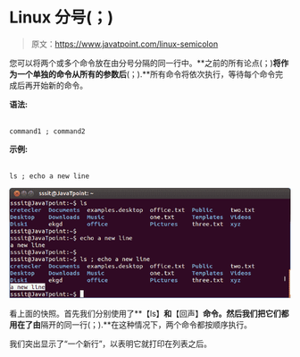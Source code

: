 # Linux 分号(；)

> 原文：<https://www.javatpoint.com/linux-semicolon>

您可以将两个或多个命令放在由分号分隔的同一行中。**之前的所有论点(；)**将作为一个单独的命令从所有的参数后**(；).**所有命令将依次执行，等待每个命令完成后再开始新的命令。

**语法:**

```

command1 ; command2

```

**示例:**

```

ls ; echo a new line

```

![Linux semicolon](img/fee5432b1322651ae9ebc856541aa56a.png)

看上面的快照。首先我们分别使用了**【ls】**和**【回声】**命令。然后我们把它们都用在了由**隔开的同一行(；).**在这种情况下，两个命令都按顺序执行。

我们突出显示了“一个新行”，以表明它就打印在列表之后。